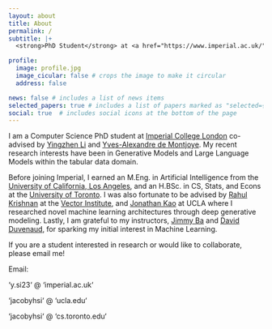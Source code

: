 ```yaml
---
layout: about
title: About
permalink: /
subtitle: |+
  <strong>PhD Student</strong> at <a href="https://www.imperial.ac.uk/">Imperial College London</a>

profile:
  image: profile.jpg
  image_cicular: false # crops the image to make it circular
  address: false

news: false # includes a list of news items
selected_papers: true # includes a list of papers marked as "selected={true}"
social: true  # includes social icons at the bottom of the page
---
```


I am a Computer Science PhD student at [Imperial College London](https://www.imperial.ac.uk/computing/) co-advised by [Yingzhen Li](http://yingzhenli.net/home/en/) and [Yves-Alexandre de Montjoye](http://www.demontjoye.com/). My recent research interests have been in Generative Models and Large Language Models within the tabular data domain.

Before joining Imperial, I earned an M.Eng. in Artificial Intelligence from the [University of California, Los Angeles](https://www.ucla.edu/), and an H.BSc. in CS, Stats, and Econs at the [University of Toronto](https://www.utoronto.ca/). I was also fortunate to be advised by [Rahul Krishnan](http://www.cs.toronto.edu/~rahulgk/index.html) at the [Vector Institute](https://vectorinstitute.ai/), and [Jonathan Kao](https://seas.ucla.edu/~kao/people_dir/jonathan_kao.html) at UCLA where I researched novel machine learning architectures through deep generative modeling. Lastly, I am grateful to my instructors, [Jimmy Ba](https://jimmylba.github.io/) and [David Duvenaud](https://www.cs.toronto.edu/~duvenaud/), for sparking my initial interest in Machine Learning.

If you are a student interested in research or would like to collaborate, please email me!

Email:

‘y.si23‘ @ ‘imperial.ac.uk‘

‘jacobyhsi‘ @ ‘ucla.edu‘

‘jacobyhsi‘ @ ‘cs.toronto.edu‘
